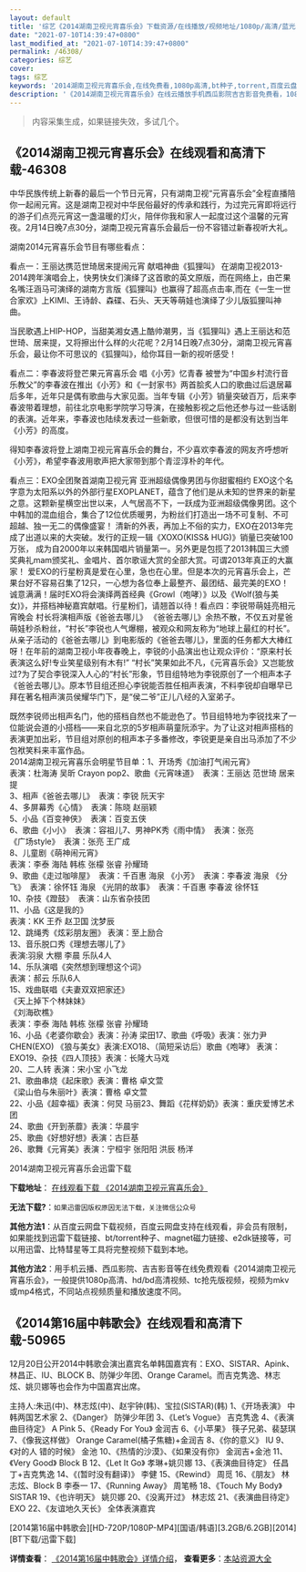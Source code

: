 ```yaml
---
layout: default
title: '综艺《2014湖南卫视元宵喜乐会》下载资源/在线播放/视频地址/1080p/高清/蓝光'
date: "2021-07-10T14:39:47+0800"
last_modified_at: "2021-07-10T14:39:47+0800"
permalink: /46308/
categories: 综艺
cover:
tags: 综艺
keywords: '2014湖南卫视元宵喜乐会,在线免费看,1080p高清,bt种子,torrent,百度云盘,magnet,磁力链,迅雷下载资源'
description: '《2014湖南卫视元宵喜乐会》在线云播放手机西瓜影院吉吉影音免费看，1080p高清bd/hd未删减完整版和tc抢先枪版，mkv/mp4格式，附带bt/torrent种子、magnet/磁力链、百度云盘、网盘资源迅雷下载链接'
---
```


>内容采集生成，如果链接失效，多试几个。


## 《2014湖南卫视元宵喜乐会》在线观看和高清下载-46308

中华民族传统上新春的最后一个节日元宵，只有湖南卫视“元宵喜乐会&rdquo;全程直播陪你一起闹元宵。这是湖南卫视对中华民俗最好的传承和践行，为过完元宵即将远行的游子们点亮元宵这一盏温暖的灯火，陪伴你我和家人一起度过这个温馨的元宵夜。2月14日晚7点30分，湖南卫视元宵喜乐会最后一份不容错过新春视听大礼。</p>湖南2014元宵喜乐会节目有哪些看点：</p>看点一：王丽达携范世琦居来提闹元宵 献唱神曲《狐狸叫》</strong> 在湖南卫视2013-2014跨年演唱会上，快男快女们演绎了这首歌的英文原版，而在网络上，由芒果名嘴汪涵马可演绎的湖南方言版《狐狸叫》也赢得了超高点击率,而在《一生一世合家欢》上KIMI、王诗龄、森碟、石头、天天等萌娃也演绎了少儿版狐狸叫神曲。</p> 当民歌遇上HIP-HOP，当甜美湘女遇上酷帅潮男，当《狐狸叫》遇上王丽达和范世琦、居来提，又将擦出什么样的火花呢？2月14日晚7点30分，湖南卫视元宵喜乐会，最让你不可思议的《狐狸叫》，给你耳目一新的视听感受！</p>看点二：李春波将登芒果元宵喜乐会 唱《小芳》忆青春 被誉为&ldquo;中国乡村流行音乐教父”的李春波在推出《小芳》和《一封家书》两首脍炙人口的歌曲过后退居幕后多年，近年只是偶有歌曲与大家见面。当年专辑《小芳》销量突破百万，后来李春波带着理想，前往北京电影学院学习导演，在接触影视之后他还参与过一些话剧的表演。近年来，李春波也陆续发表过一些新歌，但很可惜的是都没有达到当年《小芳》的高度。</p>得知李春波将登上湖南卫视元宵喜乐会的舞台，不少喜欢李春波的网友齐呼想听《小芳》，希望李春波用歌声把大家带到那个青涩淳朴的年代。</p>看点三：EXO全团聚首湖南卫视元宵 亚洲超级偶像男团与你甜蜜相约 EXO这个名字意为太阳系以外的外部行星EXOPLANET，蕴含了他们是从未知的世界来的新星之意。这颗新星横空出世以来，人气居高不下，一跃成为亚洲超级偶像男团。这个中韩加的混血组合，集合了12位优质暖男，为粉丝们打造出一场不可复制、不可超越、独一无二的偶像盛宴！ 清新的外表，再加上不俗的实力，EXO在2013年完成了出道以来的大突破。发行的正规一辑《XOXO(KISS& HUG)》销量已突破100万张， 成为自2000年以来韩国唱片销量第一。另外更是包揽了2013韩国三大颁奖典礼mam颁奖礼、金唱片、首尔歌谣大赏的全部大赏。可谓2013年真正的大赢家！ 爱EXO的行星粉真是爱在心里，急也在心里。但是本次的元宵喜乐会上，芒果台好不容易召集了12只，一心想为各位奉上最整齐、最团结、最完美的EXO！诚意满满！届时EXO将会演绎两首经典《Growl（咆哮）》以及《Wolf(狼与美女)》，并搭档神秘嘉宾献唱。行星粉们，请翘首以待！看点四：李锐带萌娃亮相元宵晚会 村长将演相声版《爸爸去哪儿》</strong> 《爸爸去哪儿》余热不散，不仅五对星爸萌娃秒杀粉丝，&ldquo;村长”李锐也人气爆棚，被观众和网友称为“地球上最红的村长”。从亲子活动的《爸爸去哪儿》到电影版的《爸爸去哪儿》，里面的任务都大大棒红呀！在年前的湖南卫视小年夜春晚上，李锐的小品演出也让观众评价：“原来村长表演这么好!专业笑星级别有木有!” “村长”笑果如此不凡，《元宵喜乐会》又岂能放过?为了契合李锐深入人心的&ldquo;村长”形象，节目组特地为李锐原创了一个相声本子《爸爸去哪儿》。原本节目组还担心李锐能否胜任相声表演，不料李锐却自曝早已拜在著名相声演员侯耀华门下，是&ldquo;侯二爷&rdquo;正儿八经的入室弟子。</p> 既然李锐师出相声名门，他的搭档自然也不能逊色了。节目组特地为李锐找来了一位能说会道的小搭档&mdash;—来自北京的5岁相声萌童阮添宇。为了让这对相声搭档的表演更加出彩，节目组对原创的相声本子多番修改，李锐更是亲自出马添加了不少包袱笑料来丰富作品。<br />2014湖南卫视元宵喜乐会明星节目单：</strong>1、开场秀《加油打气闹元宵》<br /> 表演：杜海涛 吴昕 Crayon pop2、歌曲《元宵味道》&nbsp; 表演：王丽达 范世琦 居来提<br />3、相声《爸爸去哪儿》&nbsp; 表演：李锐 阮天宇<br />4、多屏幕秀《心情》&nbsp; 表演：陈晓 赵丽颖<br />5、小品《百变神侠》&nbsp; 表演：百变五侠<br />6、歌曲《小小》&nbsp; 表演：容祖儿7、男神PK秀《雨中情》&nbsp; 表演：张亮<br /> 《广场style》&nbsp; 表演：张亮 王广成<br />8、儿童剧《萌神闹元宵》<br /> 表演：李泰 海陆 韩栋 张檬 张睿 孙耀琦<br />9、歌曲《走过咖啡屋》&nbsp; 表演：千百惠 海泉 《小芳》&nbsp; 表演：李春波 海泉 《分飞》&nbsp; 表演：徐怀钰 海泉 《光阴的故事》&nbsp; 表演：千百惠 李春波 徐怀钰<br />10、杂技《蹬鼓》&nbsp; 表演：山东省杂技团<br />11、小品《这是我的》<br /> 表演：KK 王乔 赵卫国 沈梦辰<br />12、跳绳秀《炫彩朋友圈》 表演：至上励合<br />13、音乐脱口秀《理想去哪儿了》<br /> 表演:羽泉 大棚 李晨 乐队4人<br />14、乐队演唱《突然想到理想这个词》<br /> 表演：郝云 乐队6人<br />15、戏曲联唱《夫妻双双把家还》<br /> 《天上掉下个林妹妹》<br /> 《刘海砍樵》<br /> 表演：李泰 海陆 韩栋 张檬 张睿 孙耀琦<br />16、小品《老婆你歇会》表演：孙涛 梁田17、歌曲《呼吸》表演：张力尹 CHEN(EXO) 《狼与美女》表演:EXO18、（简短采访后）歌曲《咆哮》 表演：EXO19、杂技《四人顶技》表演：长隆大马戏<br />20、二人转 表演：宋小宝 小飞龙<br />21、歌曲串烧《起床歌》表演：曹格 卓文萱<br /> 《梁山伯与朱丽叶》表演：曹格 卓文萱<br />22、小品《超幸福》表演：何炅 马丽23、舞蹈《花样奶奶》表演：重庆爱博艺术团<br />24、歌曲《开到荼蘼》表演：华晨宇<br />25、歌曲《好想好想》表演：古巨基<br />26、歌舞《元宵美》表演：宁桓宇 张阳阳 洪辰 杨洋


2014湖南卫视元宵喜乐会迅雷下载

**下载地址**： [在线观看下载 《2014湖南卫视元宵喜乐会》](https://www.993dy.com//vod-detail-id-3537.html) 


**无法下载?**：`如果迅雷因版权原因无法下载，关注微信公众号 `

**其他方法1**：从百度云网盘下载视频，百度云网盘支持在线观看，非会员有限制，如果能找到迅雷下载链接、bt/torrent种子、magnet磁力链接、e2dk链接等，可以用迅雷、比特彗星等工具将完整视频下载到本地。

**其他方法2**：用手机云播、西瓜影院、吉吉影音等在线免费观看《2014湖南卫视元宵喜乐会》，一般提供1080p高清、hd/bd高清视频、tc抢先版视频，视频为mkv或mp4格式，不同站点视频质量和播放速度不同。


## 《2014第16届中韩歌会》在线观看和高清下载-50965

12月20日公开2014中韩歌会演出嘉宾名单韩国嘉宾有：EXO、SISTAR、Apink、林昌正、IU、BLOCK B、防弹少年团、Orange Caramel。而吉克隽逸、林志炫、姚贝娜等也会作为中国嘉宾出席。

主持人:朱迅(中)、林志炫(中)、赵宇钟(韩)、宝拉(SISTAR)(韩) 1、《开场表演》 中韩两国艺术家 2、《Danger》 防弹少年团 3、《Let’s Vogue》 吉克隽逸 4、《表演曲目待定》 A Pink 5、《Ready For You》 金润吉 6、《小苹果》 筷子兄弟、裴瑟琪 7、《像我这样做》 Orange Caramel(橘子焦糖)+金润吉 8、《你的意义》 IU 9、《对的人 错的时候》 金池 10、《热情的沙漠》、《如果没有你》 金润吉+金池 11、《Very Good》 Block B 12、《Let It Go》 孝琳+姚贝娜 13、《表演曲目待定》 任昌丁+吉克隽逸 14、《(暂时没有翻译)》 李健 15、《Rewind》 周觅 16、《朋友》 林志炫、Block B 李泰一 17、《Running Away》 周笔畅 18、《Touch My Body》 SISTAR 19、《也许明天》 姚贝娜 20、《没离开过》 林志炫 21、《表演曲目待定》 EXO 22、《友谊地久天长》 全体表演嘉宾


[2014第16届中韩歌会][HD-720P/1080P-MP4][国语/韩语][3.2GB/6.2GB][2014][BT下载/迅雷下载]

**详情查看**： [《2014第16届中韩歌会》详情介绍](/movie/50965/)， **查看更多**：[本站资源大全](/movie/t/all/)

